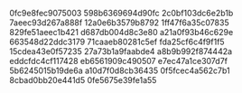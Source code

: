 0fc9e8fec9075003
598b6369694d90fc
2c0bf103dc6e2b1b
7aeec93d267a888f
12a0e6b3579b8792
1ff47f6a35c07835
829fe51aeec1b421
d687db004d8c3e80
a21a0f93b46c629e
663548d22ddc3179
71caaeb80281c5ef
fda25cf6c4f9f1f5
15cdea43e0f57235
27a73b1a9faabde4
a8b9b992f874442a
eddcfdc4cf117428
eb6561909c490507
e7ec47a1ce307d7f
5b6245015b19de6a
a10d7f0d8cb36435
0f5fcec4a562c7b1
8cbad0bb20e441d5
0fe5675e39fe1a55
